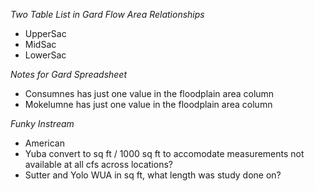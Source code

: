 *Two Table List in Gard Flow Area Relationships* 
* UpperSac
* MidSac
* LowerSac


*Notes for Gard Spreadsheet* 
* Consumnes has just one value in the floodplain area column 
* Mokelumne has just one value in the floodplain area column

*Funky Instream*
* American
* Yuba convert to sq ft / 1000 sq ft to accomodate measurements not available at all cfs across locations?
* Sutter and Yolo WUA in sq ft, what length was study done on?



